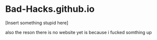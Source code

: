 # Bad-Hacks.github.io

[Insert something stupid here]


also the reson there is no website yet is because i fucked somthing up
